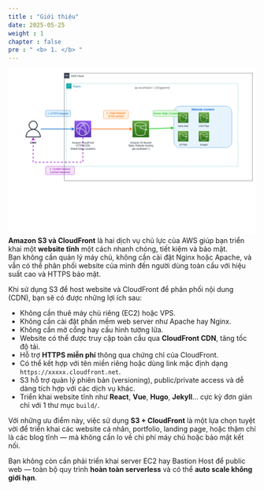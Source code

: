 ```yaml
---
title : "Giới thiệu"
date: 2025-05-25 
weight : 1 
chapter : false
pre : " <b> 1. </b> "
---
```

![Cloud](/images/anh/Bangdiagram.drawio.png)
**Amazon S3 và CloudFront** là hai dịch vụ chủ lực của AWS giúp bạn triển khai một **website tĩnh** một cách nhanh chóng, tiết kiệm và bảo mật.  
Bạn không cần quản lý máy chủ, không cần cài đặt Nginx hoặc Apache, và vẫn có thể phân phối website của mình đến người dùng toàn cầu với hiệu suất cao và HTTPS bảo mật.

Khi sử dụng S3 để host website và CloudFront để phân phối nội dung (CDN), bạn sẽ có được những lợi ích sau:

- Không cần thuê máy chủ riêng (EC2) hoặc VPS.
- Không cần cài đặt phần mềm web server như Apache hay Nginx.
- Không cần mở cổng hay cấu hình tường lửa.
- Website có thể được truy cập toàn cầu qua **CloudFront CDN**, tăng tốc độ tải.
- Hỗ trợ **HTTPS miễn phí** thông qua chứng chỉ của CloudFront.
- Có thể kết hợp với tên miền riêng hoặc dùng link mặc định dạng `https://xxxxx.cloudfront.net`.
- S3 hỗ trợ quản lý phiên bản (versioning), public/private access và dễ dàng tích hợp với các dịch vụ khác.
- Triển khai website tĩnh như **React**, **Vue**, **Hugo**, **Jekyll**... cực kỳ đơn giản chỉ với 1 thư mục `build/`.

Với những ưu điểm này, việc sử dụng **S3 + CloudFront** là một lựa chọn tuyệt vời để triển khai các website cá nhân, portfolio, landing page, hoặc thậm chí là các blog tĩnh — mà không cần lo về chi phí máy chủ hoặc bảo mật kết nối.

Bạn không còn cần phải triển khai server EC2 hay Bastion Host để public web — toàn bộ quy trình **hoàn toàn serverless** và có thể **auto scale không giới hạn**.
